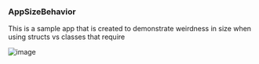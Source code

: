 ### AppSizeBehavior

This is a sample app that is created to demonstrate weirdness in size when using structs vs classes that require

![image](https://github.com/user-attachments/assets/fd9c7eaf-2fe4-4149-9189-0286b84ef46d)


